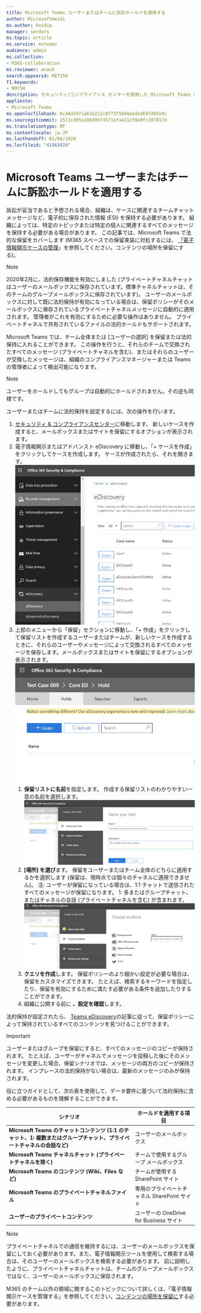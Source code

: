 ```yaml
---
title: Microsoft Teams ユーザーまたはチームに訴訟ホールドを適用する
author: MicrosoftHeidi
ms.author: heidip
manager: serdars
ms.topic: article
ms.service: msteams
audience: admin
ms.collection:
- M365-collaboration
ms.reviewer: anach
search.appverid: MET150
f1.keywords:
- NOCSH
description: セキュリティ/コンプライアンス センターを使用した Microsoft Teams のユーザーまたはチームへの訴訟ホールドの適用と、データ要件に基づいて訴訟ホールドを適用する必要のある項目について説明します。
appliesto:
- Microsoft Teams
ms.openlocfilehash: 6c46de971a63a212c0773f5048aeded697d05e0c
ms.sourcegitcommit: 2511cd95a186d95f4571afa4212f8e0fc207817d
ms.translationtype: MT
ms.contentlocale: ja-JP
ms.lasthandoff: 02/08/2020
ms.locfileid: "41863028"
---
```

<a name="place-a-microsoft-teams-user-or-team-on-legal-hold"></a>Microsoft Teams ユーザーまたはチームに訴訟ホールドを適用する
==================================================

訴訟が妥当であると予想される場合、組織は、ケースに関連するチームチャットメッセージなど、電子的に保存された情報 (ESI) を保持する必要があります。 組織によっては、特定のトピックまたは特定の個人に関連するすべてのメッセージを保持する必要がある場合があります。 この記事では、Microsoft Teams で法的な保留をカバーします (M365 スペースでの保留実装に対処するには、 [「電子情報開示ケースの管理](https://docs.microsoft.com/microsoft-365/compliance/ediscovery-cases#step-4-place-content-locations-on-hold)」を参照してください。コンテンツの場所を保留にする)。

> [!NOTE]
> 2020年2月に、法的保存機能を有効にしました (プライベートチャネルチャットはユーザーのメールボックスに保存されています。標準チャネルチャットは、そのチームのグループメールボックスに保存されています)。 ユーザーのメールボックスに対して既に法的保持が有効になっている場合は、保留ポリシーがそのメールボックスに保存されているプライベートチャネルメッセージに自動的に適用されます。 管理者がこれを有効にするために必要な操作はありません。 プライベートチャネルで共有されているファイルの法的ホールドもサポートされます。

Microsoft Teams では、チーム全体または [ユーザーの選択] を保留または法的保持に入れることができます。 この操作を行うと、それらのチームで交換されたすべてのメッセージ (プライベートチャネルを含む)、またはそれらのユーザーが交換したメッセージは、組織のコンプライアンスマネージャーまたは Teams の管理者によって検出可能になります。

> [!NOTE]
> ユーザーをホールドしてもグループは自動的にホールドされません。その逆も同様です。

ユーザーまたはチームに法的保持を設定するには、次の操作を行います。

1. [セキュリティ & コンプライアンスセンター](https://go.microsoft.com/fwlink/?linkid=854628)に移動します。 新しいケースを作成すると、メールボックスまたはサイトを保留にするオプションが表示されます。
1. 電子情報開示またはアドバンスト eDiscovery に移動し、「+ ケースを作成」をクリックしてケースを作成します。 ケースが作成されたら、それを開きます。
![[ケースの作成] ボタンが表示された、Microsoft Teams の [電子情報開示] タブが選択されています。](media/LegalHold1.png)
1. 上部のメニューから「保留」セクションに移動し、「+ 作成」をクリックして保留リストを作成するユーザーまたはチームが、新しいケースを作成するときに、それらのユーザーやメッセージによって交換されるすべてのメッセージを保存します。メールボックスまたはサイトを保留にするオプションが表示されます。
![選択された [保留] タブとその下の [作成] ボタンを示す画像。](media/LegalHold2.png)
    1. **保留リストに名前**を指定します。 作成する保留リストのわかりやすい一意の名前を選択します。
![このスクリーンショットは [保留] タブの名前を示します。ここでは、作成している保留の名前と説明を入力できます。](media/LegalHold3.png)
    1. **[場所] を選び**ます。 保留をユーザーまたはチーム全体のどちらに適用するかを選択します (保留は、現時点では個々のチャネルに適用できません)。 注: ユーザーが保留になっている場合は、1:1 チャットで送信されたすべてのメッセージが保留になります。 1: 多またはグループチャット、またはチャネルの会話 (プライベートチャネルを含む) が含まれます。
    ![ここでは、[新しい保留を作成する] の [場所の選択] セクションがあります。ここでは、Microsoft Teams など、保留を適用する M365 オプションを決定することができます。](media/LegalHold4.png)
    1. **クエリを作成**します。 保留ポリシーのより細かい設定が必要な場合は、保留をカスタマイズできます。 たとえば、検索するキーワードを指定したり、保留を有効にするために満たす必要がある条件を追加したりすることができます。
    1. 組織に公開する前に **、設定を確認**します。

法的保持が設定されたら、 [Teams eDiscovery](eDiscovery-investigation.md)の記事に従って、保留ポリシーによって保持されているすべてのコンテンツを見つけることができます。

> [!IMPORTANT]
> ユーザーまたはグループを保留にすると、すべてのメッセージのコピーが保持されます。 たとえば、ユーザーがチャネルでメッセージを投稿した後にそのメッセージを変更した場合、保留シナリオでは、メッセージの両方のコピーが保持されます。 インプレースの法的保持がない場合は、最新のメッセージのみが保持されます。

役に立つガイドとして、次の表を使用して、データ要件に基づいて法的保持に含める必要があるものを理解することができます。

|シナリオ  |ホールドを適用する項目  |
|---------|---------|
|**Microsoft Teams のチャットコンテンツ (1:1 のチャット、1: 複数またはグループチャット、プライベートチャネルの会話など)**     |ユーザーのメールボックス         |
|**Microsoft Teams チャネルチャット (プライベートチャネルを除く)**    |チームで使用するグループ メールボックス         |
|**Microsoft Teams のコンテンツ (Wiki、Files など)**     |チームが使用する SharePoint サイト         |
|**Microsoft Teams のプライベートチャネルファイル**     |専用のプライベートチャネル SharePoint サイト     |
|**ユーザーのプライベートコンテンツ**     |ユーザーの OneDrive for Business サイト         |

> [!NOTE]
> プライベートチャネルでの通信を維持するには、ユーザーのメールボックスを保留にしておく必要があります。また、電子情報開示ツールを使用して検索する場合は、そのユーザーのメールボックスを検索する必要があります。 前に説明したように、プライベートチャネルチャットは、チームのグループメールボックスではなく、ユーザーのメールボックスに保存されます。

M365 のチーム以外の領域に関するこのトピックについて詳しくは、「電子情報開示ケースを管理する」を参照してください。[コンテンツの場所を保留に](https://docs.microsoft.com/microsoft-365/compliance/ediscovery-cases#step-4-place-content-locations-on-hold)する必要があります。
